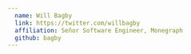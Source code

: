 ```yaml
---
  name: Will Bagby
  link: https://twitter.com/willbagby
  affiliation: Señor Software Engineer, Monegraph 
  github: bagby
---
```

